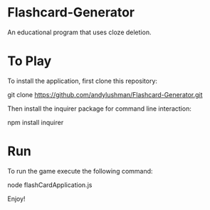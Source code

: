 # Flashcard-Generator
An educational program that uses cloze deletion.

# To Play
To install the application, first clone this repository:

git clone https://github.com/andylushman/Flashcard-Generator.git  

Then install the inquirer package for command line interaction:  

npm install inquirer  

# Run  

To run the game execute the following command:  

node flashCardApplication.js  


Enjoy!
